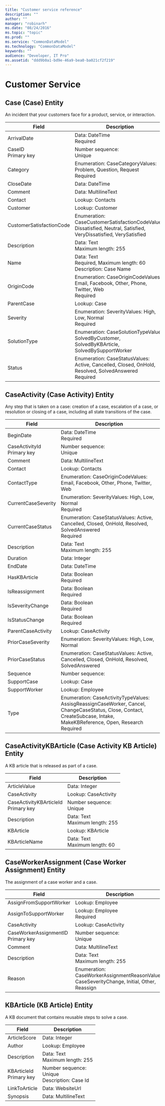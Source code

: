 ```yaml
---
title: "Customer service reference"
description: ""
author: ""
manager: "robinarh"
ms.date: "08/24/2016"
ms.topic: "topic"
ms.prod: ""
ms.service: "CommonDataModel"
ms.technology: "CommonDataModel"
keywords: ""
audience: "Developer, IT Pro"
ms.assetid: "ddd9b0a1-bd9e-46a9-bea0-ba021cf2f219"
---
```


# Customer Service
## Case (Case) Entity
An incident that your customers face for a product, service, or interaction.

Field | Description
---|---
ArrivalDate | Data: DateTime<br>Required
CaseID<br>Primary key | Number sequence: <br>Unique
Category | Enumeration: CaseCategoryValues: Problem, Question, Request<br>Required
CloseDate | Data: DateTime
Comment | Data: MultilineText
Contact | Lookup: Contacts
Customer | Lookup: Customer
CustomerSatisfactionCode | Enumeration: CaseCustomerSatisfactionCodeValues: Dissatisfied, Neutral, Satisfied, VeryDissatisfied, VerySatisfied
Description | Data: Text<br>Maximum length: 255
Name | Data: Text<br>Required, Maximum length: 60<br>Description: Case Name
OriginCode | Enumeration: CaseOriginCodeValues: Email, Facebook, Other, Phone, Twitter, Web<br>Required
ParentCase | Lookup: Case
Severity | Enumeration: SeverityValues: High, Low, Normal<br>Required
SolutionType | Enumeration: CaseSolutionTypeValues: SolvedByCustomer, SolvedByKBArticle, SolvedBySupportWorker
Status | Enumeration: CaseStatusValues: Active, Cancelled, Closed, OnHold, Resolved, SolvedAnswered<br>Required
## CaseActivity (Case Activity) Entity
Any step that is taken on a case: creation of a case, escalation of a case, or resolution or closing of a case, including all state transitions of the case.

Field | Description
---|---
BeginDate | Data: DateTime<br>Required
CaseActivityId<br>Primary key | Number sequence: <br>Unique
Comment | Data: MultilineText
Contact | Lookup: Contacts
ContactType | Enumeration: CaseOriginCodeValues: Email, Facebook, Other, Phone, Twitter, Web
CurrentCaseSeverity | Enumeration: SeverityValues: High, Low, Normal<br>Required
CurrentCaseStatus | Enumeration: CaseStatusValues: Active, Cancelled, Closed, OnHold, Resolved, SolvedAnswered<br>Required
Description | Data: Text<br>Maximum length: 255
Duration | Data: Integer
EndDate | Data: DateTime
HasKBArticle | Data: Boolean<br>Required
IsReassignment | Data: Boolean<br>Required
IsSeverityChange | Data: Boolean<br>Required
IsStatusChange | Data: Boolean<br>Required
ParentCaseActivity | Lookup: CaseActivity
PriorCaseSeverity | Enumeration: SeverityValues: High, Low, Normal
PriorCaseStatus | Enumeration: CaseStatusValues: Active, Cancelled, Closed, OnHold, Resolved, SolvedAnswered
Sequence | Number sequence:
SupportCase | Lookup: Case
SupportWorker | Lookup: Employee
Type | Enumeration: CaseActivityTypeValues: AssisgReassignCaseWorker, Cancel, ChangeCaseStatus, Close, Contact, CreateSubcase, Intake, MakeKBReference, Open, Research<br>Required
## CaseActivityKBArticle (Case Activity KB Article) Entity
A KB article that is released as part of a case.

Field | Description
---|---
ArticleValue | Data: Integer
CaseActivity | Lookup: CaseActivity
CaseActivityKBArticleId<br>Primary key | Number sequence: <br>Unique
Description | Data: Text<br>Maximum length: 255
KBArticle | Lookup: KBArticle
KBArticleName | Data: Text<br>Maximum length: 60
## CaseWorkerAssignment (Case Worker Assignment) Entity
The assignment of a case worker and a case.

Field | Description
---|---
AssignFromSupportWorker | Lookup: Employee
AssignToSupportWorker | Lookup: Employee<br>Required
CaseActivity | Lookup: CaseActivity
CaseWorkerAssignmentID<br>Primary key | Number sequence: <br>Unique
Comment | Data: MultilineText
Description | Data: Text<br>Maximum length: 255
Reason | Enumeration: CaseWorkerAssignmentReasonValues: CaseSeverityChange, Initial, Other, Reassign
## KBArticle (KB Article) Entity
A KB document that contains reusable steps to solve a case.

Field | Description
---|---
ArticleScore | Data: Integer
Author | Lookup: Employee
Description | Data: Text<br>Maximum length: 255
KBArticleId<br>Primary key | Number sequence: <br>Unique<br>Description: Case Id
LinkToArticle | Data: WebsiteUrl
Synopsis | Data: MultilineText
